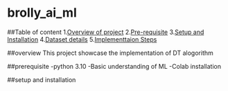 # brolly_ai_ml
##Table of content
1.[Overview of project](#overview)
2.[Pre-requisite](#prerequisite)
3.[Setup and Installation](#setup_and_installation)
4.[Dataset details](#dataset_details)
5.[Implementtaion Steps](#implementation_steps)

##overview
This project showcase the implementation of DT alogorithm

##prerequisite
-python 3.10
-Basic understanding of ML 
-Colab installation

##setup and installation
